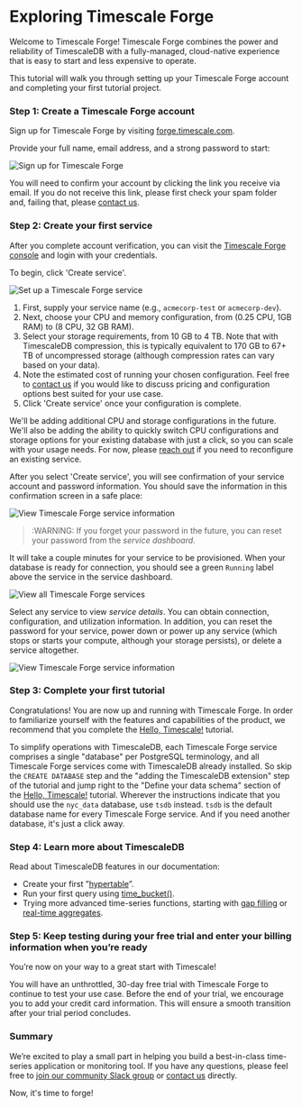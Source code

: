 # Exploring Timescale Forge

Welcome to Timescale Forge! Timescale Forge combines the power and reliability 
of TimescaleDB with a fully-managed, cloud-native experience that is easy to 
start and less expensive to operate.

This tutorial will walk you through setting up your Timescale Forge account and
completing your first tutorial project.

### Step 1: Create a Timescale Forge account

Sign up for Timescale Forge by visiting [forge.timescale.com][forge-signup].

Provide your full name, email address, and a strong password to start:

<img class="main-content__illustration" src="https://assets.iobeam.com/images/docs/forge_images/timescale-forge-signup-page.png" alt="Sign up for Timescale Forge"/>

You will need to confirm your account by clicking the link you receive via 
email. If you do not receive this link, please first check your spam folder 
and, failing that, please [contact us][contact-timescale].

### Step 2: Create your first service

 After you complete account verification, you can visit the 
 [Timescale Forge console][forge-console] and login with your credentials.

 To begin, click 'Create service'.

<img class="main-content__illustration" src="https://s3.amazonaws.com/assets.timescale.com/docs/images/timescale-forge-service-creation-flow.png" alt="Set up a Timescale Forge service"/>

1. First, supply your service name (e.g., `acmecorp-test` or `acmecorp-dev`).
1. Next, choose your CPU and memory configuration, from (0.25 CPU, 1GB RAM) to 
(8 CPU, 32 GB RAM).
1. Select your storage requirements, from 10 GB to 4 TB.  Note that with TimescaleDB 
compression, this is typically equivalent to 170 GB to 67+ TB of uncompressed 
storage (although compression rates can vary based on your data).
1. Note the estimated cost of running your chosen configuration. Feel free to 
[contact us][contact-timescale] if you would like to discuss pricing and 
configuration options best suited for your use case.
1. Click 'Create service' once your configuration is complete.

We'll be adding additional CPU and storage configurations in the future.  We'll
also be adding the ability to quickly switch CPU configurations and storage
options for your existing database with just a click, so you can scale with
your usage needs.  For now, please [reach out][contact-timescale] if you need
to reconfigure an existing service.

After you select 'Create service', you will see confirmation of your service account and
password information. You should save the information in this confirmation screen in 
a safe place:

<img class="main-content__illustration" src="https://assets.iobeam.com/images/docs/forge_images/timescale-forge-service-confirmation.png" alt="View Timescale Forge service information"/>

>:WARNING: If you forget your password in the future, you can reset your password from the *service dashboard*.

It will take a couple minutes for your service to be provisioned. When your database is 
ready for connection, you should see a green `Running` label above the service in the
service dashboard.

<img class="main-content__illustration" src="https://assets.iobeam.com/images/docs/forge_images/timescale-forge-service-dashboard.png" alt="View all Timescale Forge services"/>

Select any service to view *service details*. You can obtain connection, 
configuration, and utilization information. In addition, you can reset the
password for your service, power down or power up any service (which stops
or starts your compute, although your storage persists), or delete
a service altogether.

<img class="main-content__illustration" src="https://assets.iobeam.com/images/docs/forge_images/timescale-forge-service-details.png" alt="View Timescale Forge service information"/>

### Step 3: Complete your first tutorial

Congratulations! You are now up and running with Timescale Forge. In order to
familiarize yourself with the features and capabilities of the product, we
recommend that you complete the [Hello, Timescale!][hello-timescale] tutorial.

To simplify operations with TimescaleDB, each Timescale Forge service comprises a
single "database" per PostgreSQL terminology, and all Timescale Forge services
come with TimescaleDB already installed. So skip the `CREATE DATABASE` step
and the "adding the TimescaleDB extension" step of the tutorial and
jump right to the "Define your data schema" section of the [Hello, Timescale!][hello-timescale]
tutorial. Wherever the instructions indicate that you should use the `nyc_data`
database, use `tsdb` instead. `tsdb` is the default database name for every
Timescale Forge service. And if you need another database, it's just a click away.

### Step 4: Learn more about TimescaleDB

Read about TimescaleDB features in our documentation:

- Create your first ”[hypertable][hypertable-info]”.
- Run your first query using [time_bucket()][time-bucket-info].
- Trying more advanced time-series functions, starting with [gap filling][gap-filling-info] or [real-time aggregates][aggregates-info].

### Step 5: Keep testing during your free trial and enter your billing information when you’re ready

You’re now on your way to a great start with Timescale!

You will have an unthrottled, 30-day free trial with Timescale Forge to 
continue to test your use case. Before the end of your trial, we encourage you 
to add your credit card information. This will ensure a smooth transition after 
your trial period concludes.

### Summary

We’re excited to play a small part in helping you build a best-in-class 
time-series application or monitoring tool. If you have any questions, please 
feel free to [join our community Slack group][slack-info] 
or [contact us][contact-timescale] directly.

Now, it's time to forge!

[forge-signup]: https://forge.timescale.com
[billing-info]: /forge/managing-billing-payments
[slack-info]: https://slack-login.timescale.com
[install-psql]: /getting-started/install-psql-tutorial
[hello-timescale]: /tutorials/tutorial-hello-timescale
[forge-console]: https://console.forge.timescale.com/login
[contact-timescale]: https://www.timescale.com/contact
[hypertable-info]: https://docs.timescale.com/latest/using-timescaledb/hypertables
[time-bucket-info]: https://docs.timescale.com/latest/using-timescaledb/reading-data#time-bucket
[gap-filling-info]: https://docs.timescale.com/latest/using-timescaledb/reading-data#gap-filling
[aggregates-info]: https://docs.timescale.com/latest/tutorials/continuous-aggs-tutorial
